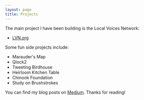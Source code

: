 ```yaml
---
layout: page
title: Projects
---
```


The main project I have been building is the Local Voices Network:

* [LVN.org](https://localvoicesnetwork.org/)

Some fun side projects include:

* Marauder's Map 
* Qlock2 
* Tweeting Birdhouse
* Heirloom Kitchen Table
* Chinook Foundation
* Study on Brushstrokes


You can find my blog posts on [Medium](https://medium.com/@eugeneyi). Thanks for reading!
